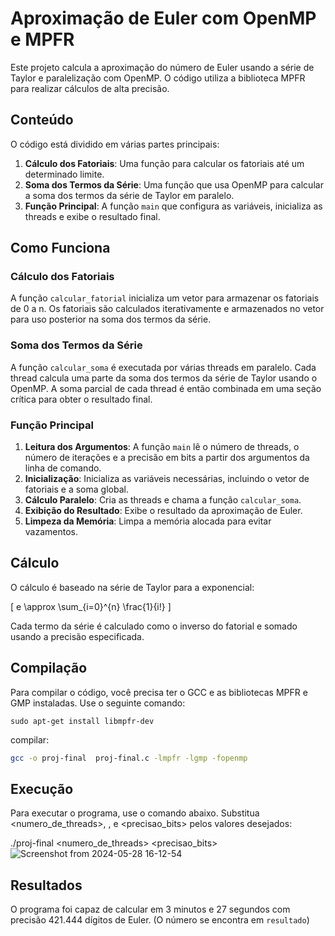 # Aproximação de Euler com OpenMP e MPFR

Este projeto calcula a aproximação do número de Euler usando a série de Taylor e paralelização com OpenMP. O código utiliza a biblioteca MPFR para realizar cálculos de alta precisão.

## Conteúdo

O código está dividido em várias partes principais:

1. **Cálculo dos Fatoriais**: Uma função para calcular os fatoriais até um determinado limite.
2. **Soma dos Termos da Série**: Uma função que usa OpenMP para calcular a soma dos termos da série de Taylor em paralelo.
3. **Função Principal**: A função `main` que configura as variáveis, inicializa as threads e exibe o resultado final.

## Como Funciona

### Cálculo dos Fatoriais

A função `calcular_fatorial` inicializa um vetor para armazenar os fatoriais de 0 a n. Os fatoriais são calculados iterativamente e armazenados no vetor para uso posterior na soma dos termos da série.

### Soma dos Termos da Série

A função `calcular_soma` é executada por várias threads em paralelo. Cada thread calcula uma parte da soma dos termos da série de Taylor usando o OpenMP. A soma parcial de cada thread é então combinada em uma seção crítica para obter o resultado final.

### Função Principal

1. **Leitura dos Argumentos**: A função `main` lê o número de threads, o número de iterações e a precisão em bits a partir dos argumentos da linha de comando.
2. **Inicialização**: Inicializa as variáveis necessárias, incluindo o vetor de fatoriais e a soma global.
3. **Cálculo Paralelo**: Cria as threads e chama a função `calcular_soma`.
4. **Exibição do Resultado**: Exibe o resultado da aproximação de Euler.
5. **Limpeza da Memória**: Limpa a memória alocada para evitar vazamentos.

## Cálculo

O cálculo é baseado na série de Taylor para a exponencial:

\[ e \approx \sum_{i=0}^{n} \frac{1}{i!} \]

Cada termo da série é calculado como o inverso do fatorial e somado usando a precisão especificada.

## Compilação

Para compilar o código, você precisa ter o GCC e as bibliotecas MPFR e GMP instaladas. Use o seguinte comando:

`sudo apt-get install libmpfr-dev`

compilar:

```bash
gcc -o proj-final  proj-final.c -lmpfr -lgmp -fopenmp
```
## Execução
Para executar o programa, use o comando abaixo. Substitua <numero_de_threads>, <iteracoes>, e <precisao_bits> pelos valores desejados:

./proj-final <numero_de_threads> <iteracoes> <precisao_bits>
![Screenshot from 2024-05-28 16-12-54](https://github.com/lihviaa/parallel-comp/assets/139653746/a3aa9ab6-9317-4ff9-ac7e-053ff5417030)


## Resultados
O programa foi capaz de calcular em 3 minutos e 27 segundos com precisão 421.444 dígitos de Euler. (O número se encontra em `resultado`)
